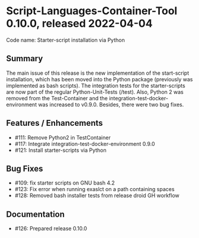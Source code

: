# Script-Languages-Container-Tool 0.10.0, released 2022-04-04

Code name: Starter-script installation via Python

## Summary 

The main issue of this release is the new implementation of the start-script installation, which has been moved into the Python package (previously was implemented as bash scripts). The integration tests for the starter-scripts are now part of the regular Python-Unit-Tests (/test).
Also, Python 2 was removed from the Test-Container and the integration-test-docker-environment was increased to v0.9.0. Besides, there were two bug fixes.

## Features / Enhancements

 - #111: Remove Python2 in TestContainer
 - #117: Integrate integration-test-docker-environment 0.9.0
 - #121: Install starter-scripts via Python

## Bug Fixes

 - #109: fix starter scripts on GNU bash 4.2
 - #123: Fix error when running exaslct on a path containing spaces
 - #128: Removed bash installer tests from release droid GH workflow

## Documentation

 - #126: Prepared release 0.10.0

